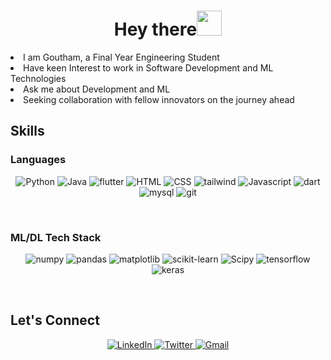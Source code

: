 <h1 align="center">Hey there<img src="https://raw.githubusercontent.com/aemmadi/aemmadi/master/wave.gif" width="40"></h1>

<li>I am Goutham, a Final Year Engineering Student</li>
<li>Have keen Interest to work in Software Development and ML Technologies</li>
<li>Ask me about Development and ML</li>
<li>Seeking collaboration with fellow innovators on the journey ahead</li>

<h2>Skills</h2>
<h3>Languages</h3>
<p align = "center">
  <img src="https://img.shields.io/badge/python-3670A0?style=for-the-badge&logo=python&logoColor=ffdd54" alt="Python">
  <img src="https://img.shields.io/badge/java-%23ED8B00.svg?style=for-the-badge&logo=openjdk&logoColor=white" alt="Java">
  <img src='https://img.shields.io/badge/Flutter-%2302569B.svg?style=for-the-badge&logo=Flutter&logoColor=white' alt='flutter'>
  <img src="https://img.shields.io/badge/html5-%23E34F26.svg?style=for-the-badge&logo=html5&logoColor=white" alt="HTML">
  <img src="https://img.shields.io/badge/css3-%231572B6.svg?style=for-the-badge&logo=css3&logoColor=white" alt="CSS">
  <img src='https://img.shields.io/badge/tailwindcss-%2338B2AC.svg?style=for-the-badge&logo=tailwind-css&logoColor=white' alt='tailwind'>
  <img src="https://img.shields.io/badge/javascript-%23323330.svg?style=for-the-badge&logo=javascript&logoColor=%23F7DF1E" alt="Javascript">
  <img src="https://img.shields.io/badge/dart-%230175C2.svg?style=for-the-badge&logo=dart&logoColor=white" alt="dart">
  <img src='https://img.shields.io/badge/mysql-4479A1.svg?style=for-the-badge&logo=mysql&logoColor=white' alt='mysql'>
  <img src='https://img.shields.io/badge/git-%23F05033.svg?style=for-the-badge&logo=git&logoColor=white' alt='git'>
</p>
<br>
<h3>ML/DL Tech Stack</h3>
<p align = 'center'>
  <img src='https://img.shields.io/badge/numpy-%23013243.svg?style=for-the-badge&logo=numpy&logoColor=white' alt='numpy'>
  <img src='https://img.shields.io/badge/pandas-%23150458.svg?style=for-the-badge&logo=pandas&logoColor=white' alt='pandas'>
  <img src='https://img.shields.io/badge/Matplotlib-%23ffffff.svg?style=for-the-badge&logo=Matplotlib&logoColor=black' alt='matplotlib'>
  <img src='https://img.shields.io/badge/scikit--learn-%23F7931E.svg?style=for-the-badge&logo=scikit-learn&logoColor=white' alt='scikit-learn'>
  <img src='https://img.shields.io/badge/SciPy-%230C55A5.svg?style=for-the-badge&logo=scipy&logoColor=%white' alt='Scipy'>
  <img src='https://img.shields.io/badge/TensorFlow-%23FF6F00.svg?style=for-the-badge&logo=TensorFlow&logoColor=white' alt='tensorflow'>
  <img src='https://img.shields.io/badge/Keras-%23D00000.svg?style=for-the-badge&logo=Keras&logoColor=white' alt='keras'>
</p>
<br>
<h2>Let's Connect</h2>
<p align="center">
   <a href="https://www.linkedin.com/in/goutham-kumar-s-65a635224/" target="_blank">
    <img src="https://img.shields.io/badge/linkedin-%230077B5.svg?style=for-the-badge&logo=linkedin&logoColor=white" alt="LinkedIn">
  </a>
   <a href="https://twitter.com/goutham025">
    <img src="https://img.shields.io/badge/X-%23000000.svg?style=for-the-badge&logo=X&logoColor=white" alt="Twitter">
  </a>
    <a href="mailto:goutham4716@gmail.com">
    <img src="https://img.shields.io/badge/Gmail-D14836?style=for-the-badge&logo=gmail&logoColor=white" alt="Gmail">
  </a>
</p>

